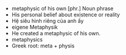 - metaphysic of his own	[phr.]	Noun phrase
- His personal belief about existence or reality
- Hệ siêu hình riêng của anh ấy
- eigene Metaphysik
- He created a metaphysic of his own.
- metaphysics
- Greek root: meta + physis